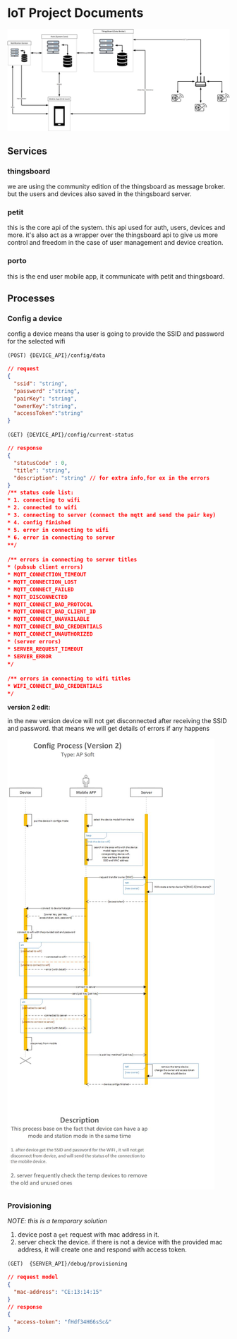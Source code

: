 # IoT Project Documents

![](/docs/assets/system-topology-v1.jpg)

## Services

### thingsboard
we are using the community edition of the thingsboard as message broker. but the users and devices also saved 
in the thingsboard server. 

### petit
this is the core api of the system. this api used for auth, users, devices and more.
it's also act as a wrapper over the thingsboard api to give us more control and freedom in the case of user management and device creation.

### porto
this is the end user mobile app, it communicate with petit and thingsboard.  

## Processes

### Config a device
config a device means tha user is going to provide the SSID and password for the selected wifi

`(POST) {DEVICE_API}/config/data`
```json
// request
{
  "ssid": "string",
  "password" :"string",
  "pairKey": "string",
  "ownerKey":"string",
  "accessToken":"string"
}
``` 


`(GET) {DEVICE_API}/config/current-status`
```json
// response
{
  "statusCode" : 0,
  "title": "string",
  "description": "string" // for extra info,for ex in the errors
}
/** status code list: 
* 1. connecting to wifi
* 2. connected to wifi
* 3. connecting to server (connect the mqtt and send the pair key)
* 4. config finished
* 5. error in connecting to wifi
* 6. error in connecting to server
**/

/** errors in connecting to server titles
* (pubsub client errors)
* MQTT_CONNECTION_TIMEOUT
* MQTT_CONNECTION_LOST
* MQTT_CONNECT_FAILED
* MQTT_DISCONNECTED
* MQTT_CONNECT_BAD_PROTOCOL
* MQTT_CONNECT_BAD_CLIENT_ID
* MQTT_CONNECT_UNAVAILABLE
* MQTT_CONNECT_BAD_CREDENTIALS
* MQTT_CONNECT_UNAUTHORIZED
* (server errors)
* SERVER_REQUEST_TIMEOUT
* SERVER_ERROR
*/

/** errors in connecting to wifi titles
* WIFI_CONNECT_BAD_CREDENTIALS
*/
```

**version 2 edit:**

in the new version device will not get disconnected after receiving the 
SSID and password. that means we will get details of errors if any happens



![](/docs/assets/config-process-v2.jpg)

### Provisioning
*NOTE: this is a temporary solution* 

1. device post a `get` request with mac address  in it.
2. server check the device. if there is not a device with 
the provided mac address, it will create one and 
respond with access token.

`(GET)  {SERVER_API}/debug/provisioning`

```json
// request model
{
  "mac-address": "CE:13:14:15"
}
// response
{
  "access-token": "fHdf34H66sSc&"
}
```